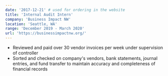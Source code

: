 ```yaml
---
date: '2017-12-21' # used for ordering in the website
title: 'Internal Audit Intern'
company: 'Business Impact NW'
location: 'Seattle, WA'
range: 'December 2019 - March 2020'
url: 'https://businessimpactnw.org/'
---
```


- Reviewed and paid over 30 vendor invoices per week under supervision of controller
- Sorted and checked on company's vendors, bank statements, journal entries, and fund transfer to maintain accuracy and completeness of financial records
